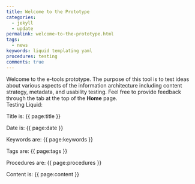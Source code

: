 ```yaml
---
title: Welcome to the Prototype
categories:
  - jekyll
  - update
permalink: welcome-to-the-prototype.html
tags:
  - news
keywords: liquid templating yaml   
procedures: testing  
comments: true
---
```



Welcome to the e-tools prototype. The purpose of this tool is to test ideas about various aspects of the information architecture including content strategy, metadata, and usability testing. Feel free to provide feedback through the tab at the top of the **Home** page.     
Testing Liquid:  

Title is: {{ page:title }}

Date is: {{ page:date }}  

Keywords are: {{ page:keywords }}  

Tags are: {{ page:tags }}  

Procedures are: {{ page:procedures }}

Content is: {{ page:content }}
<!---{% include disqus.html }


